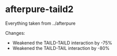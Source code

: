 # afterpure-taild2

Everything taken from ../afterpure

Changes:
- Weakened the TAILD-TAILD interaction by -75%
- Weakened the TAILD-TAIL interaction by -80%

